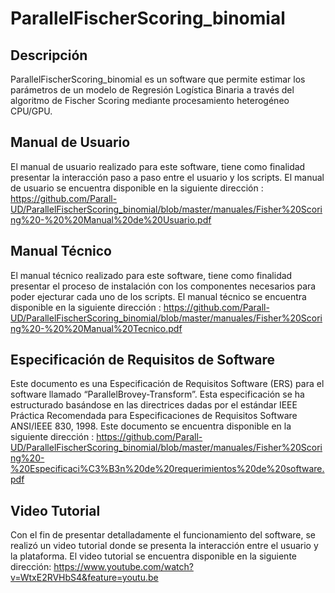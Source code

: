 # ParallelFischerScoring_binomial
## Descripción

ParallelFischerScoring_binomial es un software que permite estimar los parámetros de un modelo de Regresión Logística Binaria a través del algoritmo de Fischer Scoring mediante procesamiento heterogéneo CPU/GPU.

## Manual de Usuario

El manual de usuario realizado para este software, tiene como finalidad presentar la interacción paso a paso entre el usuario y los scripts. El manual de usuario se encuentra disponible en la siguiente dirección : https://github.com/Parall-UD/ParallelFischerScoring_binomial/blob/master/manuales/Fisher%20Scoring%20-%20%20Manual%20de%20Usuario.pdf

## Manual Técnico

El manual técnico realizado para este software, tiene como finalidad presentar el proceso de instalación con los componentes necesarios para poder ejecturar cada uno de los scripts. El manual técnico se encuentra disponible en la siguiente dirección : https://github.com/Parall-UD/ParallelFischerScoring_binomial/blob/master/manuales/Fisher%20Scoring%20-%20%20Manual%20Tecnico.pdf

## Especificación de Requisitos de Software
Este documento es una Especificación de Requisitos Software (ERS) para el software llamado “ParallelBrovey-Transform”. Esta especificación se ha estructurado basándose en las directrices dadas por el estándar IEEE Práctica Recomendada para Especificaciones de Requisitos Software ANSI/IEEE 830, 1998. Este documento se encuentra disponible en la siguiente dirección : https://github.com/Parall-UD/ParallelFischerScoring_binomial/blob/master/manuales/Fisher%20Scoring%20-%20Especificaci%C3%B3n%20de%20requerimientos%20de%20software.pdf

## Video Tutorial
Con el fin de presentar detalladamente el funcionamiento del software, se realizó un video tutorial donde se presenta la interacción entre el usuario y la plataforma. El video tutorial se encuentra disponible en la siguiente dirección: https://www.youtube.com/watch?v=WtxE2RVHbS4&feature=youtu.be
